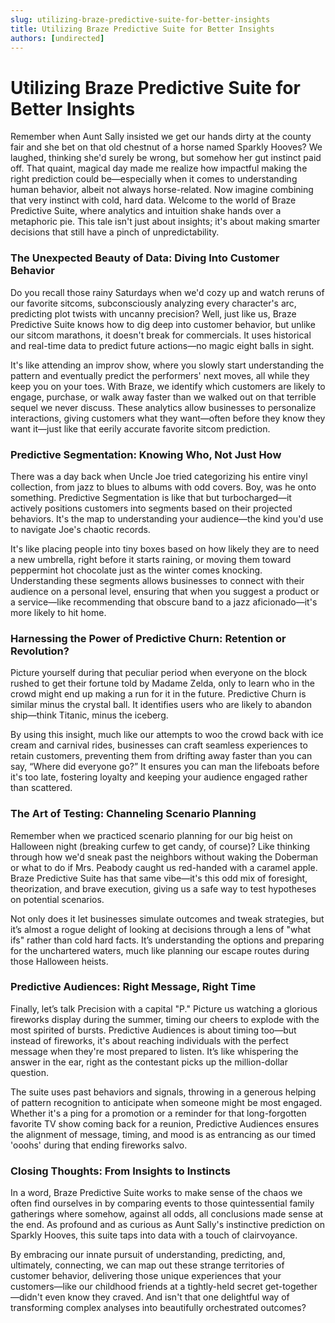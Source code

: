 ```yaml
---
slug: utilizing-braze-predictive-suite-for-better-insights
title: Utilizing Braze Predictive Suite for Better Insights
authors: [undirected]
---
```



# Utilizing Braze Predictive Suite for Better Insights

Remember when Aunt Sally insisted we get our hands dirty at the county fair and she bet on that old chestnut of a horse named Sparkly Hooves? We laughed, thinking she'd surely be wrong, but somehow her gut instinct paid off. That quaint, magical day made me realize how impactful making the right prediction could be—especially when it comes to understanding human behavior, albeit not always horse-related. Now imagine combining that very instinct with cold, hard data. Welcome to the world of Braze Predictive Suite, where analytics and intuition shake hands over a metaphoric pie. This tale isn't just about insights; it's about making smarter decisions that still have a pinch of unpredictability.

### The Unexpected Beauty of Data: Diving Into Customer Behavior

Do you recall those rainy Saturdays when we'd cozy up and watch reruns of our favorite sitcoms, subconsciously analyzing every character's arc, predicting plot twists with uncanny precision? Well, just like us, Braze Predictive Suite knows how to dig deep into customer behavior, but unlike our sitcom marathons, it doesn't break for commercials. It uses historical and real-time data to predict future actions—no magic eight balls in sight.

It's like attending an improv show, where you slowly start understanding the pattern and eventually predict the performers' next moves, all while they keep you on your toes. With Braze, we identify which customers are likely to engage, purchase, or walk away faster than we walked out on that terrible sequel we never discuss. These analytics allow businesses to personalize interactions, giving customers what they want—often before they know they want it—just like that eerily accurate favorite sitcom prediction. 

### Predictive Segmentation: Knowing Who, Not Just How

There was a day back when Uncle Joe tried categorizing his entire vinyl collection, from jazz to blues to albums with odd covers. Boy, was he onto something. Predictive Segmentation is like that but turbocharged—it actively positions customers into segments based on their projected behaviors. It's the map to understanding your audience—the kind you'd use to navigate Joe's chaotic records.

It's like placing people into tiny boxes based on how likely they are to need a new umbrella, right before it starts raining, or moving them toward peppermint hot chocolate just as the winter comes knocking. Understanding these segments allows businesses to connect with their audience on a personal level, ensuring that when you suggest a product or a service—like recommending that obscure band to a jazz aficionado—it's more likely to hit home.

### Harnessing the Power of Predictive Churn: Retention or Revolution?

Picture yourself during that peculiar period when everyone on the block rushed to get their fortune told by Madame Zelda, only to learn who in the crowd might end up making a run for it in the future. Predictive Churn is similar minus the crystal ball. It identifies users who are likely to abandon ship—think Titanic, minus the iceberg.

By using this insight, much like our attempts to woo the crowd back with ice cream and carnival rides, businesses can craft seamless experiences to retain customers, preventing them from drifting away faster than you can say, “Where did everyone go?” It ensures you can man the lifeboats before it's too late, fostering loyalty and keeping your audience engaged rather than scattered.

### The Art of Testing: Channeling Scenario Planning

Remember when we practiced scenario planning for our big heist on Halloween night (breaking curfew to get candy, of course)? Like thinking through how we'd sneak past the neighbors without waking the Doberman or what to do if Mrs. Peabody caught us red-handed with a caramel apple. Braze Predictive Suite has that same vibe—it's this odd mix of foresight, theorization, and brave execution, giving us a safe way to test hypotheses on potential scenarios.

Not only does it let businesses simulate outcomes and tweak strategies, but it’s almost a rogue delight of looking at decisions through a lens of "what ifs" rather than cold hard facts. It’s understanding the options and preparing for the unchartered waters, much like planning our escape routes during those Halloween heists.

### Predictive Audiences: Right Message, Right Time

Finally, let’s talk Precision with a capital "P." Picture us watching a glorious fireworks display during the summer, timing our cheers to explode with the most spirited of bursts. Predictive Audiences is about timing too—but instead of fireworks, it's about reaching individuals with the perfect message when they're most prepared to listen. It’s like whispering the answer in the ear, right as the contestant picks up the million-dollar question.

The suite uses past behaviors and signals, throwing in a generous helping of pattern recognition to anticipate when someone might be most engaged. Whether it's a ping for a promotion or a reminder for that long-forgotten favorite TV show coming back for a reunion, Predictive Audiences ensures the alignment of message, timing, and mood is as entrancing as our timed 'ooohs' during that ending fireworks salvo.

### Closing Thoughts: From Insights to Instincts

In a word, Braze Predictive Suite works to make sense of the chaos we often find ourselves in by comparing events to those quintessential family gatherings where somehow, against all odds, all conclusions made sense at the end. As profound and as curious as Aunt Sally's instinctive prediction on Sparkly Hooves, this suite taps into data with a touch of clairvoyance.

By embracing our innate pursuit of understanding, predicting, and, ultimately, connecting, we can map out these strange territories of customer behavior, delivering those unique experiences that your customers—like our childhood friends at a tightly-held secret get-together—didn't even know they craved. And isn't that one delightful way of transforming complex analyses into beautifully orchestrated outcomes?